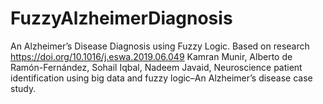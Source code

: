 # FuzzyAlzheimerDiagnosis
An Alzheimer’s Disease Diagnosis using Fuzzy Logic.
Based on research https://doi.org/10.1016/j.eswa.2019.06.049
Kamran Munir, Alberto de Ramón-Fernández, Sohail Iqbal, Nadeem Javaid,
Neuroscience patient identification using big data and fuzzy logic–An Alzheimer’s disease case study.
